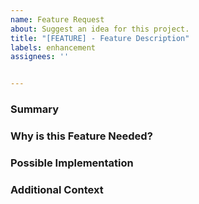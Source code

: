 ```yaml
---
name: Feature Request
about: Suggest an idea for this project.
title: "[FEATURE] - Feature Description"
labels: enhancement
assignees: ''


---
```


### Summary


### Why is this Feature Needed?


### Possible Implementation

### Additional Context



